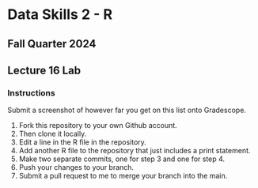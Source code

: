 # Data Skills 2 - R
## Fall Quarter 2024

## Lecture 16 Lab

### Instructions

Submit a screenshot of however far you get on this list onto Gradescope.

1. Fork this repository to your own Github account.
2. Then clone it locally.
3. Edit a line in the R file in the repository.
4. Add another R file to the repository that just includes a print statement.
5. Make two separate commits, one for step 3 and one for step 4.
6. Push your changes to your branch.
7. Submit a pull request to me to merge your branch into the main.


